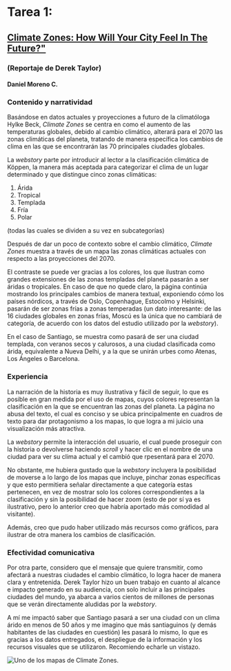 # Tarea 1: 
## [Climate Zones: How Will Your City Feel In The Future?"](https://pudding.cool/2024/06/climate-zones/)
### (Reportaje de Derek Taylor)
#### Daniel Moreno C.

### Contenido y narratividad

Basándose en datos actuales y proyecciones a futuro de la climatóloga Hylke Beck, *Climate Zones* se centra en como el aumento de las temperaturas globales, debido al cambio climático, alterará para el 2070 las zonas climáticas del planeta, tratando de manera específica los cambios de clima en las que se encontrarán las 70 principales ciudades globales. 

La *webstory* parte por introducir al lector a la clasificación climática de Köppen, la manera más aceptada para categorizar el clima de un lugar determinado y que distingue cinco zonas climáticas:

1. Árida
2. Tropical
3. Templada 
4. Fría
5. Polar

(todas las cuales se dividen a su vez en subcategorías)

Después de dar un poco de contexto sobre el cambio climático, *Climate Zones* muestra a través de un mapa las zonas climáticas actuales con respecto a las proyecciones del 2070. 

El contraste se puede ver gracias a los colores, los que ilustran como grandes extensiones de las zonas templadas del planeta pasarán a ser áridas o tropicales.  En caso de que no quede claro, la página continúa mostrando los principales cambios de manera textual, exponiendo cómo los países nórdicos, a través de Oslo, Copenhague, Estocolmo y Helsinki, pasarán de ser zonas frías a zonas temperadas (un dato interesante: de las 16 ciudades globales en zonas frías, Moscú es la única que no cambiará de categoría, de acuerdo con los datos del estudio utilizado por la *webstory*).

En el caso de Santiago, se muestra como pasará de ser una ciudad templada, con veranos secos y calurosos, a una ciudad clasificada como árida, equivalente a Nueva Delhi, y a la que se unirán urbes como Atenas, Los Ángeles o Barcelona.

### Experiencia

La narración de la historia es muy ilustrativa y fácil de seguir, lo que es posible en gran medida por el uso de mapas, cuyos colores representan la clasificación en la que se encuentran las zonas del planeta. La página no abusa del texto, el cual es conciso y se ubica principalmente en cuadros de texto para dar protagonismo a los mapas, lo que logra a mi juicio una visualización más atractiva.

La *webstory* permite la interacción del usuario, el cual puede proseguir con la historia o devolverse haciendo *scroll* y hacer clic en el nombre de una ciudad para ver su clima actual y el cambió que rpesentará para el 2070.

No obstante, me hubiera gustado que la *webstory* incluyera la posibilidad de moverse a lo largo de los mapas que incluye, pinchar zonas específicas y que esto permitiera señalar directamente a que categoría estas pertenecen, en vez de mostrar solo los colores correspondientes a la clasificación y sin la posibilidad de hacer zoom (esto de por sí ya es ilustrativo, pero lo anterior creo que habría aportado más comodidad al visitante).

Además, creo que pudo haber utilizado más recursos como gráficos, para ilustrar de otra manera los cambios de clasificación.

### Efectividad comunicativa

Por otra parte, considero que el mensaje que quiere transmitir, como afectará a nuestras ciudades el cambio climático, lo logra hacer de manera clara y entretenida. Derek Taylor hizo un buen trabajo en cuanto al alcance e impacto generado en su audiencia, con solo incluir a las principales ciudades del mundo, ya abarca a varios cientos de millones de personas que se verán directamente aludidas por la *webstory*.

 A mí me impactó saber que Santiago pasará a ser una ciudad con un clima árido en menos de 50 años y me imagino que más santiaguinos (y demás habitantes de las ciudades en cuestión) les pasará lo mismo, lo que es gracias a los datos entregados, el despliegue de la información y los recursos visuales que se utilizaron. Recomiendo echarle un vistazo.

![Uno de los mapas de *Climate Zones.*](Climatezones1.png) 



